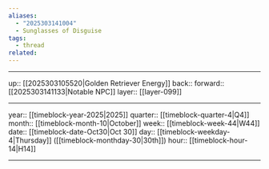 ```yaml
---
aliases:
  - "2025303141004"
  - Sunglasses of Disguise
tags:
  - thread
related:
---
```




***

up:: [[2025303105520|Golden Retriever Energy]]
back:: 
forward:: [[2025303141133|Notable NPC]]
layer:: [[layer-099]]

***

year:: [[timeblock-year-2025|2025]]
quarter:: [[timeblock-quarter-4|Q4]]
month:: [[timeblock-month-10|October]]
week:: [[timeblock-week-44|W44]]
date:: [[timeblock-date-Oct30|Oct 30]]
day:: [[timeblock-weekday-4|Thursday]] ([[timeblock-monthday-30|30th]])
hour:: [[timeblock-hour-14|H14]]

***

